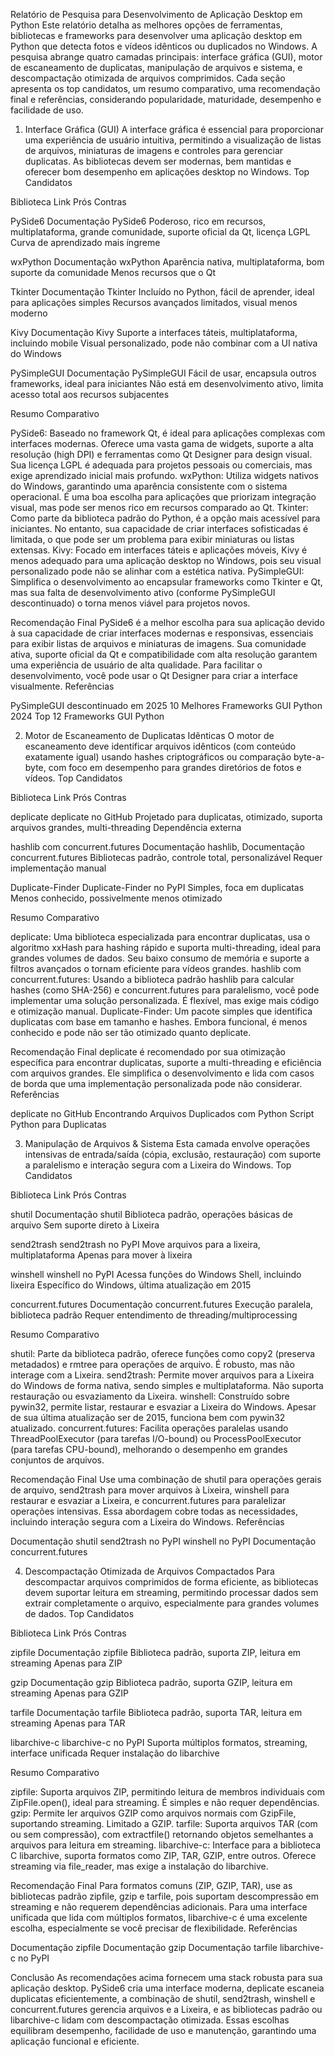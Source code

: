 Relatório de Pesquisa para Desenvolvimento de Aplicação Desktop em Python
Este relatório detalha as melhores opções de ferramentas, bibliotecas e frameworks para desenvolver uma aplicação desktop em Python que detecta fotos e vídeos idênticos ou duplicados no Windows. A pesquisa abrange quatro camadas principais: interface gráfica (GUI), motor de escaneamento de duplicatas, manipulação de arquivos e sistema, e descompactação otimizada de arquivos comprimidos. Cada seção apresenta os top candidatos, um resumo comparativo, uma recomendação final e referências, considerando popularidade, maturidade, desempenho e facilidade de uso.
1. Interface Gráfica (GUI)
A interface gráfica é essencial para proporcionar uma experiência de usuário intuitiva, permitindo a visualização de listas de arquivos, miniaturas de imagens e controles para gerenciar duplicatas. As bibliotecas devem ser modernas, bem mantidas e oferecer bom desempenho em aplicações desktop no Windows.
Top Candidatos



Biblioteca
Link
Prós
Contras



PySide6
Documentação PySide6
Poderoso, rico em recursos, multiplataforma, grande comunidade, suporte oficial da Qt, licença LGPL
Curva de aprendizado mais íngreme


wxPython
Documentação wxPython
Aparência nativa, multiplataforma, bom suporte da comunidade
Menos recursos que o Qt


Tkinter
Documentação Tkinter
Incluído no Python, fácil de aprender, ideal para aplicações simples
Recursos avançados limitados, visual menos moderno


Kivy
Documentação Kivy
Suporte a interfaces táteis, multiplataforma, incluindo mobile
Visual personalizado, pode não combinar com a UI nativa do Windows


PySimpleGUI
Documentação PySimpleGUI
Fácil de usar, encapsula outros frameworks, ideal para iniciantes
Não está em desenvolvimento ativo, limita acesso total aos recursos subjacentes


Resumo Comparativo

PySide6: Baseado no framework Qt, é ideal para aplicações complexas com interfaces modernas. Oferece uma vasta gama de widgets, suporte a alta resolução (high DPI) e ferramentas como Qt Designer para design visual. Sua licença LGPL é adequada para projetos pessoais ou comerciais, mas exige aprendizado inicial mais profundo.
wxPython: Utiliza widgets nativos do Windows, garantindo uma aparência consistente com o sistema operacional. É uma boa escolha para aplicações que priorizam integração visual, mas pode ser menos rico em recursos comparado ao Qt.
Tkinter: Como parte da biblioteca padrão do Python, é a opção mais acessível para iniciantes. No entanto, sua capacidade de criar interfaces sofisticadas é limitada, o que pode ser um problema para exibir miniaturas ou listas extensas.
Kivy: Focado em interfaces táteis e aplicações móveis, Kivy é menos adequado para uma aplicação desktop no Windows, pois seu visual personalizado pode não se alinhar com a estética nativa.
PySimpleGUI: Simplifica o desenvolvimento ao encapsular frameworks como Tkinter e Qt, mas sua falta de desenvolvimento ativo (conforme PySimpleGUI descontinuado) o torna menos viável para projetos novos.

Recomendação Final
PySide6 é a melhor escolha para sua aplicação devido à sua capacidade de criar interfaces modernas e responsivas, essenciais para exibir listas de arquivos e miniaturas de imagens. Sua comunidade ativa, suporte oficial da Qt e compatibilidade com alta resolução garantem uma experiência de usuário de alta qualidade. Para facilitar o desenvolvimento, você pode usar o Qt Designer para criar a interface visualmente.
Referências

PySimpleGUI descontinuado em 2025
10 Melhores Frameworks GUI Python 2024
Top 12 Frameworks GUI Python

2. Motor de Escaneamento de Duplicatas Idênticas
O motor de escaneamento deve identificar arquivos idênticos (com conteúdo exatamente igual) usando hashes criptográficos ou comparação byte-a-byte, com foco em desempenho para grandes diretórios de fotos e vídeos.
Top Candidatos



Biblioteca
Link
Prós
Contras



deplicate
deplicate no GitHub
Projetado para duplicatas, otimizado, suporta arquivos grandes, multi-threading
Dependência externa


hashlib com concurrent.futures
Documentação hashlib, Documentação concurrent.futures
Bibliotecas padrão, controle total, personalizável
Requer implementação manual


Duplicate-Finder
Duplicate-Finder no PyPI
Simples, foca em duplicatas
Menos conhecido, possivelmente menos otimizado


Resumo Comparativo

deplicate: Uma biblioteca especializada para encontrar duplicatas, usa o algoritmo xxHash para hashing rápido e suporta multi-threading, ideal para grandes volumes de dados. Seu baixo consumo de memória e suporte a filtros avançados o tornam eficiente para vídeos grandes.
hashlib com concurrent.futures: Usando a biblioteca padrão hashlib para calcular hashes (como SHA-256) e concurrent.futures para paralelismo, você pode implementar uma solução personalizada. É flexível, mas exige mais código e otimização manual.
Duplicate-Finder: Um pacote simples que identifica duplicatas com base em tamanho e hashes. Embora funcional, é menos conhecido e pode não ser tão otimizado quanto deplicate.

Recomendação Final
deplicate é recomendado por sua otimização específica para encontrar duplicatas, suporte a multi-threading e eficiência com arquivos grandes. Ele simplifica o desenvolvimento e lida com casos de borda que uma implementação personalizada pode não considerar.
Referências

deplicate no GitHub
Encontrando Arquivos Duplicados com Python
Script Python para Duplicatas

3. Manipulação de Arquivos & Sistema
Esta camada envolve operações intensivas de entrada/saída (cópia, exclusão, restauração) com suporte a paralelismo e interação segura com a Lixeira do Windows.
Top Candidatos



Biblioteca
Link
Prós
Contras



shutil
Documentação shutil
Biblioteca padrão, operações básicas de arquivo
Sem suporte direto à Lixeira


send2trash
send2trash no PyPI
Move arquivos para a lixeira, multiplataforma
Apenas para mover à lixeira


winshell
winshell no PyPI
Acessa funções do Windows Shell, incluindo lixeira
Específico do Windows, última atualização em 2015


concurrent.futures
Documentação concurrent.futures
Execução paralela, biblioteca padrão
Requer entendimento de threading/multiprocessing


Resumo Comparativo

shutil: Parte da biblioteca padrão, oferece funções como copy2 (preserva metadados) e rmtree para operações de arquivo. É robusto, mas não interage com a Lixeira.
send2trash: Permite mover arquivos para a Lixeira do Windows de forma nativa, sendo simples e multiplataforma. Não suporta restauração ou esvaziamento da Lixeira.
winshell: Construído sobre pywin32, permite listar, restaurar e esvaziar a Lixeira do Windows. Apesar de sua última atualização ser de 2015, funciona bem com pywin32 atualizado.
concurrent.futures: Facilita operações paralelas usando ThreadPoolExecutor (para tarefas I/O-bound) ou ProcessPoolExecutor (para tarefas CPU-bound), melhorando o desempenho em grandes conjuntos de arquivos.

Recomendação Final
Use uma combinação de shutil para operações gerais de arquivo, send2trash para mover arquivos à Lixeira, winshell para restaurar e esvaziar a Lixeira, e concurrent.futures para paralelizar operações intensivas. Essa abordagem cobre todas as necessidades, incluindo interação segura com a Lixeira do Windows.
Referências

Documentação shutil
send2trash no PyPI
winshell no PyPI
Documentação concurrent.futures

4. Descompactação Otimizada de Arquivos Compactados
Para descompactar arquivos comprimidos de forma eficiente, as bibliotecas devem suportar leitura em streaming, permitindo processar dados sem extrair completamente o arquivo, especialmente para grandes volumes de dados.
Top Candidatos



Biblioteca
Link
Prós
Contras



zipfile
Documentação zipfile
Biblioteca padrão, suporta ZIP, leitura em streaming
Apenas para ZIP


gzip
Documentação gzip
Biblioteca padrão, suporta GZIP, leitura em streaming
Apenas para GZIP


tarfile
Documentação tarfile
Biblioteca padrão, suporta TAR, leitura em streaming
Apenas para TAR


libarchive-c
libarchive-c no PyPI
Suporta múltiplos formatos, streaming, interface unificada
Requer instalação do libarchive


Resumo Comparativo

zipfile: Suporta arquivos ZIP, permitindo leitura de membros individuais com ZipFile.open(), ideal para streaming. É simples e não requer dependências.
gzip: Permite ler arquivos GZIP como arquivos normais com GzipFile, suportando streaming. Limitado a GZIP.
tarfile: Suporta arquivos TAR (com ou sem compressão), com extractfile() retornando objetos semelhantes a arquivos para leitura em streaming.
libarchive-c: Interface para a biblioteca C libarchive, suporta formatos como ZIP, TAR, GZIP, entre outros. Oferece streaming via file_reader, mas exige a instalação do libarchive.

Recomendação Final
Para formatos comuns (ZIP, GZIP, TAR), use as bibliotecas padrão zipfile, gzip e tarfile, pois suportam descompressão em streaming e não requerem dependências adicionais. Para uma interface unificada que lida com múltiplos formatos, libarchive-c é uma excelente escolha, especialmente se você precisar de flexibilidade.
Referências

Documentação zipfile
Documentação gzip
Documentação tarfile
libarchive-c no PyPI

Conclusão
As recomendações acima fornecem uma stack robusta para sua aplicação desktop. PySide6 cria uma interface moderna, deplicate escaneia duplicatas eficientemente, a combinação de shutil, send2trash, winshell e concurrent.futures gerencia arquivos e a Lixeira, e as bibliotecas padrão ou libarchive-c lidam com descompactação otimizada. Essas escolhas equilibram desempenho, facilidade de uso e manutenção, garantindo uma aplicação funcional e eficiente.
